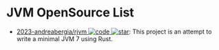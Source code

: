 # JVM OpenSource List

- [2023-andreabergia/rjvm ![code](https://ng-tech.icu/assets/code.svg) ![star](https://img.shields.io/github/stars/andreabergia/rjvm)](https://github.com/andreabergia/rjvm): This project is an attempt to write a minimal JVM 7 using Rust.
